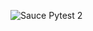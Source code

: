 
 
![Sauce Pytest 2](https://user-images.githubusercontent.com/118349610/229295779-6d0d2d63-9a11-4ce5-b944-2c9edf89c67a.png)
